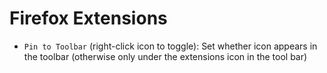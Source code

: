 # Firefox Extensions

- `Pin to Toolbar` (right-click icon to toggle): Set whether icon appears in the toolbar (otherwise only under the extensions icon in the tool bar)
